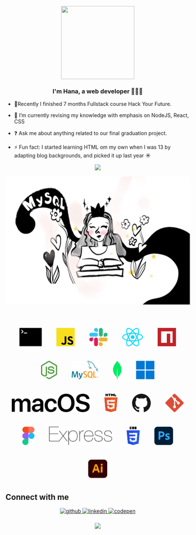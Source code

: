    

<div align="center"><img src="https://media.tenor.com/NqKn2UhXzU0AAAAi/get-greeting-say-hi.gif" align="center" width="200" height="200" /></div>  

### <div align="center">I'm Hana, a web developer 👩‍💻🚀</div>  
  

- 🔭Recently I finished 7 months Fullstack course Hack Your Future.
  

- 🌱 I’m currently revising my knowledge with emphasis on NodeJS, React, CSS
  

- ❓ Ask me about anything related to our final graduation project.  
  

- ⚡ Fun fact: I started learning HTML om my own when I was 13 by adapting blog backgrounds, and picked it up last year ☀️



<div align="center"><img src="https://github-readme-stats.vercel.app/api?username=hhana1-a&show_icons=true&count_private=true&hide_border=true" align="center" /></div>  

<br/>  
<div align="center">
  <img src='https://raw.githubusercontent.com/hhana1-a/hhana1-a/main/assets/IMG_7236.JPG' width='700px'>
</div>


<br/>  
<br/>  

<br/>  
<div style="display: flex; flex-wrap: wrap; gap: 20px; justify-content: center;">
    <img src="./assets/terminal.svg" alt="Terminal" height="50" style="padding: 10px;">
    <img src="./assets/javascript.svg" alt="JavaScript" height="50" style="padding: 10px;">
    <img src="./assets/slack-icon.svg" alt="Slack" height="50" style="padding: 10px;">
    <img src="./assets/react.svg" alt="React" height="50" style="padding: 10px;">
    <img src="./assets/npm-icon.svg" alt="NPM" height="50" style="padding: 10px;">
    <img src="./assets/nodejs-icon.svg" alt="Node.js" height="50" style="padding: 10px;">
    <img src="./assets/mysql.svg" alt="MySQL" height="50" style="padding: 10px;">
    <img src="./assets/mongodb-icon.svg" alt="MongoDB" height="50" style="padding: 10px;">
    <img src="./assets/microsoft-windows-icon.svg" alt="Windows" height="50" style="padding: 10px;">
    <img src="./assets/macOS.svg" alt="macOS" height="50" style="padding: 10px;">
    <img src="./assets/html-5.svg" alt="HTML5" height="50" style="padding: 10px;">
    <img src="./assets/github-icon.svg" alt="GitHub" height="50" style="padding: 10px;">
    <img src="./assets/git-icon.svg" alt="Git" height="50" style="padding: 10px;">
    <img src="./assets/figma.svg" alt="Figma" height="50" style="padding: 10px;">
    <img src="./assets/express.svg" alt="Express" height="50" style="padding: 10px;">
    <img src="./assets/css-3.svg" alt="CSS3" height="50" style="padding: 10px;">
    <img src="./assets/adobe-photoshop.svg" alt="Photoshop" height="50" style="padding: 10px;">
    <img src="./assets/adobe-illustrator.svg" alt="Illustrator" height="50" style="padding: 10px;">
</div>


## Connect with me  
<div align="center">
<a href="https://github.com/hhana1-a" target="_blank">
<img src=https://img.shields.io/badge/github-%2324292e.svg?&style=for-the-badge&logo=github&logoColor=white alt=github style="margin-bottom: 5px;" />
</a>
<a href="https://www.linkedin.com/in/hana-hulic-45816221b" target="_blank">
<img src=https://img.shields.io/badge/linkedin-%231E77B5.svg?&style=for-the-badge&logo=linkedin&logoColor=white alt=linkedin style="margin-bottom: 5px;" />
</a>
<a href="https://codepen.io/heyhana_777" target="_blank">
<img src=https://img.shields.io/badge/codepen-%23131417.svg?&style=for-the-badge&logo=codepen&logoColor=white alt=codepen style="margin-bottom: 5px;" />
</a>  
</div>  
  

<br/>  




<div align="center">
<img src="https://komarev.com/ghpvc/?username=hhana1-a&&style=flat-square" align="center" />
</div>  
  
